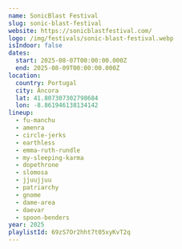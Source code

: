 ```yaml
---
name: SonicBlast Festival
slug: sonic-blast-festival
website: https://sonicblastfestival.com/
logo: /img/festivals/sonic-blast-festival.webp
isIndoor: false
dates:
  start: 2025-08-07T00:00:00.000Z
  end: 2025-08-09T00:00:00.000Z
location:
  country: Portugal
  city: Âncora
  lat: 41.807307302798684
  lon: -8.861946138134142
lineup:
  - fu-manchu
  - amenra
  - circle-jerks
  - earthless
  - emma-ruth-rundle
  - my-sleeping-karma
  - dopethrone
  - slomosa
  - jjuujjuu
  - patriarchy
  - gnome
  - dame-area
  - daevar
  - spoon-benders
year: 2025
playlistId: 69zS7Or2hht7t05xyKvT2q
---
```

